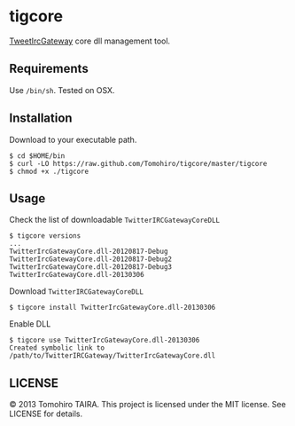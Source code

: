 tigcore
================================================================================

[TweetIrcGateway](http://www.misuzilla.org/Distribution/TweetIrcGateway/) core dll management tool.



Requirements
--------------------------------------------------------------------------------

Use `/bin/sh`. Tested on OSX.


Installation
--------------------------------------------------------------------------------

Download to your executable path.

    $ cd $HOME/bin
    $ curl -LO https://raw.github.com/Tomohiro/tigcore/master/tigcore
    $ chmod +x ./tigcore


Usage
--------------------------------------------------------------------------------

Check the list of downloadable `TwitterIRCGatewayCoreDLL`

    $ tigcore versions
    ...
    TwitterIrcGatewayCore.dll-20120817-Debug
    TwitterIrcGatewayCore.dll-20120817-Debug2
    TwitterIrcGatewayCore.dll-20120817-Debug3
    TwitterIrcGatewayCore.dll-20130306

Download `TwitterIRCGatewayCoreDLL`

    $ tigcore install TwitterIrcGatewayCore.dll-20130306


Enable DLL

    $ tigcore use TwitterIrcGatewayCore.dll-20130306
    Created symbolic link to /path/to/TwitterIRCGateway/TwitterIrcGatewayCore.dll



LICENSE
--------------------------------------------------------------------------------

&copy; 2013 Tomohiro TAIRA.
This project is licensed under the MIT license.
See LICENSE for details.

